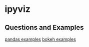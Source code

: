 # ipyviz

## Questions and Examples
[pandas examples]()
[bokeh examples](https://github.com/EmbraceLife/ipyviz/blob/master/bokeh_example.md)

